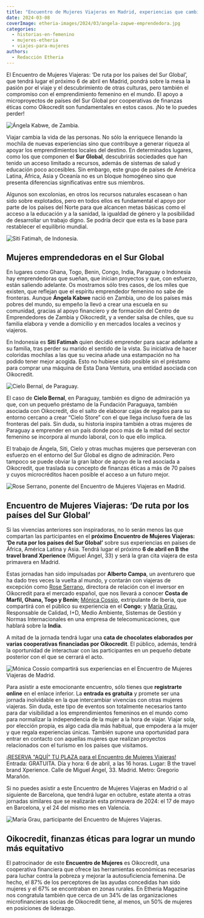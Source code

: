 ```yaml
---
title: "Encuentro de Mujeres Viajeras en Madrid, experiencias que cambian la vida"
date: 2024-03-08
coverImage: etheria-images/2024/03/angela-zapwe-emprendedora.jpg
categories: 
  - historias-en-femenino
  - mujeres-etheria
  - viajes-para-mujeres
authors: 
  - Redacción Etheria
---
```


El Encuentro de Mujeres Viajeras: ‘De ruta por los países del Sur Global’, que tendrá 
lugar el próximo 6 de abril en Madrid, pondrá sobre la mesa la pasión por el viaje y el 
descubrimiento de otras culturas, pero también el compromiso con el emprendimiento 
femenino en el mundo. El apoyo a microproyectos de países del Sur Global por 
cooperativas de finanzas éticas como Oikocredit son fundamentales en estos casos. ¡No te 
lo puedes perder! 

![Ángela Kabwe, de Zambia.](etheria-images/2024/03/encuentro-mujeres-viajeras-Angela-Zapwe.jpg "Ángela Kabwe, de Zambia.")

Viajar cambia la vida de las personas. No sólo la enriquece llenando la mochila de 
nuevas experiencias sino que contribuye a generar riqueza al apoyar los emprendimientos 
locales del destino. En determinados lugares, como los que componen el **Sur Global**, 
descubrirás sociedades que han tenido un acceso limitado a recursos, además de sistemas 
de salud y educación poco accesibles. Sin embargo, este grupo de países de América 
Latina, África, Asia y Oceanía no es un bloque homogéneo sino que presenta diferencias 
significativas entre sus miembros. 

Algunos son excolonias, en otros los recursos naturales escasean o han sido sobre 
explotados, pero en todos ellos es fundamental el apoyo por parte de los países del 
Norte para que alcancen metas básicas como el acceso a la educación y a la sanidad, la 
igualdad de género y la posibilidad de desarrollar un trabajo digno. Se podría decir que 
esta es la base para restablecer el equilibrio mundial. 

![Siti Fatimah, de Indonesia.](etheria-images/2024/03/encuentro-mujeres-viajeras-Fatimah.jpg "Siti Fatimah, de Indonesia.")

## Mujeres emprendedoras en el Sur Global

En lugares como Ghana, Togo, Benin, Congo, India, Paraguay o Indonesia hay emprendedoras 
que sueñan, que inician proyectos y que, con esfuerzo, están saliendo adelante. Os 
mostramos sólo tres casos, de los miles que existen, que reflejan que el espíritu 
emprendedor femenino no sabe de fronteras. Aunque **Ángela Kabwe** nació en Zambia, uno 
de los países más pobres del mundo, su empeño la llevó a crear una escuela en su 
comunidad, gracias al apoyo financiero y de formación del Centro de Emprendedores de 
Zambia y Oikocredit, y a vender salsa de chiles, que su familia elabora y vende a 
domicilio y en mercados locales a vecinos y viajeros. 

En Indonesia es **Siti Fatimah** quien decidió emprender para sacar adelante a su 
familia, tras perder su marido el sentido de la vista. Su iniciativa de hacer coloridas 
mochilas a las que su vecina añade una estampación no ha podido tener mejor acogida. 
Esto no hubiese sido posible sin el préstamo para comprar una máquina de Esta Dana 
Ventura, una entidad asociada con Oikocredit. 

![Cielo Bernal, de Paraguay.](etheria-images/2024/03/encuentro-mujeres-viajeras-Cielo-Bernal.jpg "Cielo Bernal, de Paraguay.")

El caso de **Cielo Bernal**, en Paraguay, también es digno de admiración ya que, con un 
pequeño préstamo de la Fundación Paraguaya, también asociada con Oikocredit, dio el 
salto de elaborar cajas de regalos para su entorno cercano a crear “Cielo Store” con el 
que llega incluso fuera de las fronteras del país. Sin duda, su historia inspira también 
a otras mujeres de Paraguay a emprender en un país donde poco más de la mitad del sector 
femenino se incorpora al mundo laboral, con lo que ello implica. 

El trabajo de Ángela, Siti, Cielo y otras muchas mujeres que perseveran con esfuerzo en 
el entorno del Sur Global es digno de admiración. Pero tampoco se puede obviar la gran 
labor de apoyo de la red asociada a Oikocredit, que traslada su concepto de finanzas 
éticas a más de 70 países y cuyos microcréditos hacen posible el acceso a un futuro 
mejor. 

![Rose Serrano, ponente del Encuentro de Mujeres Viajeras en Madrid.](etheria-images/2024/03/rose-serrano-oiko-credit.jpg "Rose Serrano, ponente del Encuentro de Mujeres Viajeras en Madrid.")

## Encuentro de Mujeres Viajeras: ‘De ruta por los países del Sur Global’

Si las vivencias anteriores son inspiradoras, no lo serán menos las que compartan las 
participantes en el **próximo Encuentro de Mujeres Viajeras: ‘De ruta por los países del 
Sur Global’** sobre sus experiencias en países de África, América Latina y Asia. Tendrá 
lugar el próximo **6 de abril en B the travel brand Xperience** (Miguel Ángel, 33) y 
será la gran cita viajera de esta primavera en Madrid. 

Estas jornadas han sido impulsadas por **Alberto Campa**, un aventurero que ha dado tres 
veces la vuelta al mundo, y contarán con viajeras de excepción como [Rose 
Serrano](http://www.roseviaja.com/), directora de relación con el inversor en Oikocredit 
para el mercado español, que nos llevará a conocer **Costa de Marfil, Ghana, Togo y 
Benin**; [Mónica Cossio](http://www.mimochilamepesa.com/), extripulante de Iberia, que 
compartirá con el público su experiencia en el **Congo**; y [María 
Grau](https://tuhobbietuviaje.com/), Responsable de Calidad, I+D, Medio Ambiente, 
Sistemas de Gestión y Normas Internacionales en una empresa de telecomunicaciones, que 
hablará sobre la **India**. 

A mitad de la jornada tendrá lugar una **cata de chocolates elaborados por varias 
cooperativas financiadas por Oikocredit**. El público, además, tendrá la oportunidad de 
interactuar con las participantes en un pequeño debate posterior con el que se cerrará 
el acto. 

![Mónica Cossio compartirá sus experiencias en el Encuentro de Mujeres Viajeras de Madrid.](etheria-images/2024/03/monica-cossio-mujeres-viajeras.jpg "Mónica Cossio compartirá sus experiencias en el Encuentro de Mujeres Viajeras de Madrid.")

Para asistir a este emocionante encuentro, sólo tienes que **registrarte online** en el 
enlace inferior. La **entrada es gratuita** y promete ser una jornada inolvidable en la 
que intercambiar vivencias con otras mujeres viajeras. Sin duda, este tipo de eventos 
son totalmente necesarios tanto para dar visibilidad a los emprendimientos femeninos en 
el mundo como para normalizar la independencia de la mujer a la hora de viajar. Viajar 
sola, por elección propia, es algo cada día más habitual, que empodera a la mujer y que 
regala experiencias únicas. También supone una oportunidad para entrar en contacto con 
aquellas mujeres que realizan proyectos relacionados con el turismo en los países que 
visitamos. 

[¡RESERVA "AQUÍ" TU PLAZA para el Encuentro de Mujeres 
Viajeras!](https://www.oikocredit.es/k/es/n7471/news/view/376363/104957/encuentro-de-mujeres-viajeras.html) 
Entrada: GRATUITA. Día y hora: 6 de abril, a las 16 horas. Lugar: B the travel brand 
Xperience. Calle de Miguel Ángel, 33. Madrid. Metro: Gregorio Marañón. 

Si no puedes asistir a este Encuentro de Mujeres Viajeras en Madrid o al siguiente de 
Barcelona, que tendrá lugar en octubre, estate atenta a otras jornadas similares que se 
realizarán esta primavera de 2024: el 17 de mayo en Barcelona, y el 24 del mismo mes en 
Valencia. 

![María Grau, participante del Encuentro de Mujeres Viajeras.](etheria-images/2024/03/maria-grau-mujeres-viajeras-850x572.jpg "María Grau, participante del Encuentro de Mujeres Viajeras.")

## Oikocredit, finanzas éticas para lograr un mundo más equitativo

El patrocinador de este **Encuentro de Mujeres** es Oikocredit, una cooperativa 
financiera que ofrece las herramientas económicas necesarias para luchar contra la 
pobreza y mejorar la autosuficiencia femenina. De hecho, el 87% de los perceptores de 
las ayudas concedidas han sido mujeres y el 67% se encontraban en zonas rurales. En 
Etheria Magazine nos congratula también que cerca de un 34% de las organizaciones 
microfinancieras socias de Oikocredit tiene, al menos, un 50% de mujeres en posiciones 
de liderazgo.
